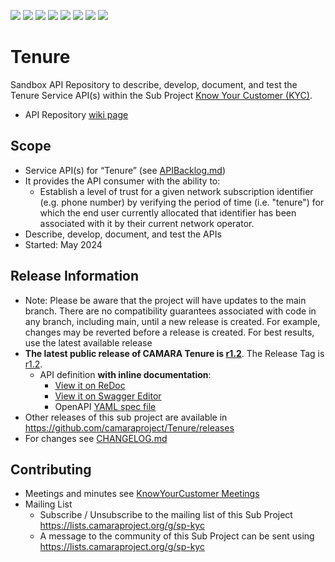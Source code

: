 <a href="https://github.com/camaraproject/Tenure/commits/" title="Last Commit"><img src="https://img.shields.io/github/last-commit/camaraproject/Tenure?style=plastic"></a>
<a href="https://github.com/camaraproject/Tenure/issues" title="Open Issues"><img src="https://img.shields.io/github/issues/camaraproject/Tenure?style=plastic"></a>
<a href="https://github.com/camaraproject/Tenure/pulls" title="Open Pull Requests"><img src="https://img.shields.io/github/issues-pr/camaraproject/Tenure?style=plastic"></a>
<a href="https://github.com/camaraproject/Tenure/graphs/contributors" title="Contributors"><img src="https://img.shields.io/github/contributors/camaraproject/Tenure?style=plastic"></a>
<a href="https://github.com/camaraproject/Tenure" title="Repo Size"><img src="https://img.shields.io/github/repo-size/camaraproject/Tenure?style=plastic"></a>
<a href="https://github.com/camaraproject/Tenure/blob/main/LICENSE" title="License"><img src="https://img.shields.io/badge/License-Apache%202.0-green.svg?style=plastic"></a>
<a href="https://github.com/camaraproject/Tenure/releases/latest" title="Latest Release"><img src="https://img.shields.io/github/release/camaraproject/Tenure?style=plastic"></a>
<a href="https://github.com/camaraproject/Governance/blob/main/ProjectStructureAndRoles.md" title="Sandbox API Repository"><img src="https://img.shields.io/badge/Sandbox%20API%20Repository-yellow?style=plastic"></a>

# Tenure

Sandbox API Repository to describe, develop, document, and test the Tenure Service API(s) within the Sub Project [Know Your Customer (KYC)](https://lf-camaraproject.atlassian.net/wiki/x/I4DGB).

* API Repository [wiki page](https://lf-camaraproject.atlassian.net/wiki/x/ZIDGB)

## Scope
* Service API(s) for “Tenure” (see [APIBacklog.md](https://github.com/camaraproject/APIBacklog/blob/main/documentation/APIbacklog.md))
* It provides the API consumer with the ability to:
  * Establish a level of trust for a given network subscription identifier (e.g. phone number) by verifying the period of time (i.e. "tenure") for which the end user currently allocated that identifier has been associated with it by their current network operator.
* Describe, develop, document, and test the APIs
* Started: May 2024

## Release Information

* Note: Please be aware that the project will have updates to the main branch. There are no compatibility guarantees associated with code in any branch, including main, until a new release is created. For example, changes may be reverted before a release is created. For best results, use the latest available release
* **The latest public release of CAMARA Tenure is [r1.2](https://github.com/camaraproject/Tenure/tree/r1.2)**. The Release Tag is [r1.2](https://github.com/camaraproject/Tenure/releases/tag/r1.2).
  * API definition **with inline documentation**:
    * [View it on ReDoc](https://redocly.github.io/redoc/?url=https://raw.githubusercontent.com/camaraproject/Tenure/r1.2/code/API_definitions/kyc-tenure.yaml&nocors)
    * [View it on Swagger Editor](https://camaraproject.github.io/swagger-ui/?url=https://raw.githubusercontent.com/camaraproject/Tenure/r1.2/code/API_definitions/kyc-tenure.yaml)
    * OpenAPI [YAML spec file](https://github.com/camaraproject/Tenure/blob/r1.2/code/API_definitions/kyc-tenure.yaml)
* Other releases of this sub project are available in https://github.com/camaraproject/Tenure/releases
* For changes see [CHANGELOG.md](https://github.com/camaraproject/Tenure/blob/main/CHANGELOG.md)

## Contributing
* Meetings and minutes see [KnowYourCustomer Meetings](https://github.com/camaraproject/KnowYourCustomer?tab=readme-ov-file#meetings)
* Mailing List
  * Subscribe / Unsubscribe to the mailing list of this Sub Project https://lists.camaraproject.org/g/sp-kyc
  * A message to the community of this Sub Project can be sent using <https://lists.camaraproject.org/g/sp-kyc>
